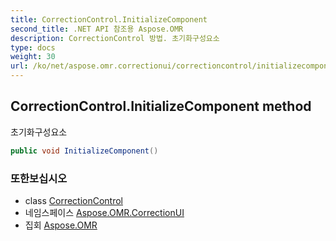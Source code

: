 ```yaml
---
title: CorrectionControl.InitializeComponent
second_title: .NET API 참조용 Aspose.OMR
description: CorrectionControl 방법. 초기화구성요소
type: docs
weight: 30
url: /ko/net/aspose.omr.correctionui/correctioncontrol/initializecomponent/
---
```

## CorrectionControl.InitializeComponent method

초기화구성요소

```csharp
public void InitializeComponent()
```

### 또한보십시오

* class [CorrectionControl](../)
* 네임스페이스 [Aspose.OMR.CorrectionUI](../../correctioncontrol/)
* 집회 [Aspose.OMR](../../../)



